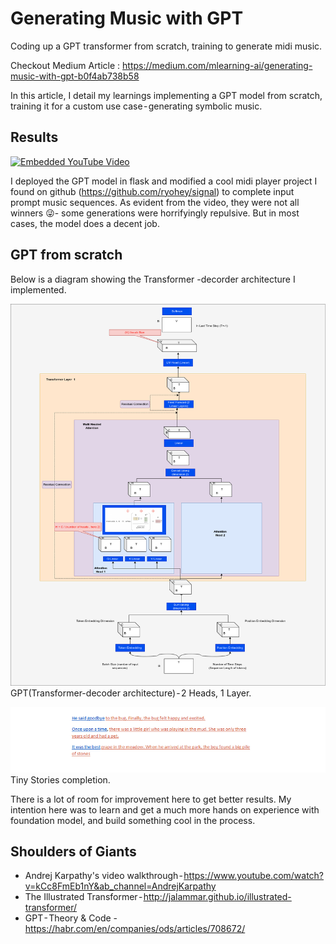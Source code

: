 # Generating Music with GPT
Coding up a GPT transformer from scratch, training to generate midi music.

Checkout Medium Article : https://medium.com/mlearning-ai/generating-music-with-gpt-b0f4ab738b58

In this article, I detail my learnings implementing a GPT model from scratch, training it for a custom use case - generating symbolic music.

## Results
[![Embedded YouTube Video](https://img.youtube.com/vi/kLn-hvynM3I/0.jpg)](https://youtu.be/kLn-hvynM3I)

I deployed the GPT model in flask and modified a cool midi player project I found on github (https://github.com/ryohey/signal) to complete input prompt music sequences. As evident from the video, they were not all winners 😜- some generations were horrifyingly repulsive. But in most cases, the model does a decent job.


## GPT from scratch
Below is a diagram showing the Transformer -decorder architecture I implemented.

![Image 1](https://github.com/kvsnoufal/MidiTransformer/blob/main/docs/transformers.drawio.png)
GPT(Transformer-decoder architecture) - 2 Heads, 1 Layer.


![Image 2](https://github.com/kvsnoufal/MidiTransformer/blob/main/docs/img2.png)
Tiny Stories completion.


There is a lot of room for improvement here to get better results. My intention here was to learn and get a much more hands on experience with foundation model, and build something cool in the process. 
## Shoulders of Giants
- Andrej Karpathy's video walkthrough - https://www.youtube.com/watch?v=kCc8FmEb1nY&ab_channel=AndrejKarpathy
- The Illustrated Transformer - http://jalammar.github.io/illustrated-transformer/
- GPT - Theory & Code -https://habr.com/en/companies/ods/articles/708672/
